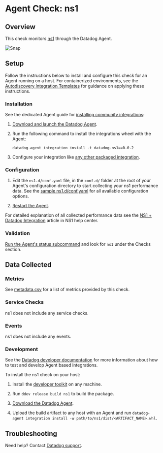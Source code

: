 # Agent Check: ns1

## Overview

This check monitors [ns1][1] through the Datadog Agent.

![Snap](https://raw.githubusercontent.com/DataDog/integrations-extras/master/ns1/images/overview.png)

## Setup

Follow the instructions below to install and configure this check for an Agent running on a host. For containerized environments, see the [Autodiscovery Integration Templates][2] for guidance on applying these instructions.

### Installation

See the dedicated Agent guide for [installing community integrations][3]:

1. [Download and launch the Datadog Agent][4].
2. Run the following command to install the integrations wheel with the Agent:

   ```shell
   datadog-agent integration install -t datadog-ns1==0.0.2
   ```
   
3. Configure your integration like [any other packaged integration][5].



### Configuration

1. Edit the `ns1.d/conf.yaml` file, in the `conf.d/` folder at the root of your Agent's configuration directory to start collecting your ns1 performance data. See the [sample ns1.d/conf.yaml](datadog_checks/ns1/data/conf.yaml.example) for all available configuration options.

2. [Restart the Agent][7].

For detailed explanation of all collected performance data see the [NS1 + Datadog Integration][12] article in NS1 help center.

### Validation

[Run the Agent's status subcommand][8] and look for `ns1` under the Checks section.

## Data Collected

### Metrics

See [metadata.csv](metadata.csv) for a list of metrics provided by this check.

### Service Checks

ns1 does not include any service checks.

### Events

ns1 does not include any events.

### Development

See the [Datadog developer documentation][10] for more information about how to test and develop Agent based integrations.

To install the ns1 check on your host:

1. Install the [developer toolkit](https://docs.datadoghq.com/developers/integrations/new_check_howto/#developer-toolkit) on any machine.

2. Run `ddev release build ns1` to build the package.

3. [Download the Datadog Agent](https://app.datadoghq.com/account/settings#agent).

4. Upload the build artifact to any host with an Agent and
 run `datadog-agent integration install -w path/to/ns1/dist/<ARTIFACT_NAME>.whl`.

## Troubleshooting

Need help? Contact [Datadog support][11].

[1]: https://ns1.com/
[2]: https://docs.datadoghq.com/agent/kubernetes/integrations/
[3]: https://docs.datadoghq.com/agent/guide/community-integrations-installation-with-docker-agent/?tab=agentabovev68
[4]: https://app.datadoghq.com/account/settings#agent
[5]: https://docs.datadoghq.com/getting_started/integrations/
[6]: https://github.com/DataDog/integrations-extras/blob/master/ns1/datadog_checks/ns1/data/conf.yaml.example
[7]: https://docs.datadoghq.com/agent/guide/agent-commands/#start-stop-and-restart-the-agent
[8]: https://docs.datadoghq.com/agent/guide/agent-commands/#agent-status-and-information
[9]: https://github.com/DataDog/integrations-extras/blob/master/ns1/metadata.csv
[10]: https://docs.datadoghq.com/developers/
[11]: https://docs.datadoghq.com/help/
[12]: https://help.ns1.com/hc/en-us/articles/360020473994-NS1-Datadog-Integration